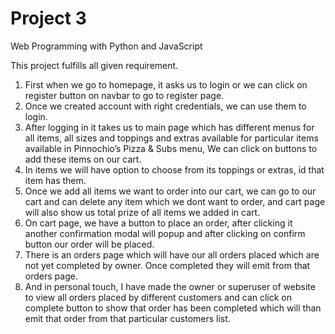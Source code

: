 # Project 3

Web Programming with Python and JavaScript

This project fulfills all given requirement.
1) First when we go to homepage, it asks us to login or we can click on register button on navbar to go to register page.
2) Once we created account with right credentials, we can use them to login.
3) After logging in it takes us to main page which has different menus for all items,  all sizes and toppings and extras available for particular items
  available in Pinnochio’s Pizza & Subs menu, We can click on buttons to add these items on our cart.
4) In items we will have option to choose from its toppings or extras, id that item has them.
5) Once we add all items we want to order into our cart, we can go to our cart and can delete any item which we dont want
   to order, and cart page will also show us total prize of all items we added in cart.
6) On cart page, we have a button to place an order, after clicking it another confirmation modal will popup and after
	clicking on confirm button our order will be placed.
7) There is an orders page which will have our all orders placed which are not yet completed by owner. Once completed
	they will emit from that orders page.
8) And in personal touch, I have made the owner or superuser of website to view all orders placed by different 
	customers and can click on complete button to show that order has been completed which will than emit that
	order from that particular customers list.